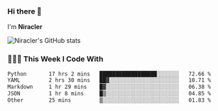 ### Hi there 👋

I'm **Niracler**

![Niracler's GitHub stats](https://github-readme-stats.vercel.app/api?username=Niracler&show_icons=true)


### 👨🏻‍💻 This Week I Code With

<!--START_SECTION:waka-->

```txt
Python       17 hrs 2 mins   ██████████████████░░░░░░░   72.66 %
YAML         2 hrs 30 mins   ██▓░░░░░░░░░░░░░░░░░░░░░░   10.71 %
Markdown     1 hr 29 mins    █▓░░░░░░░░░░░░░░░░░░░░░░░   06.38 %
JSON         1 hr 8 mins     █▒░░░░░░░░░░░░░░░░░░░░░░░   04.85 %
Other        25 mins         ▒░░░░░░░░░░░░░░░░░░░░░░░░   01.83 %
```

<!--END_SECTION:waka-->
